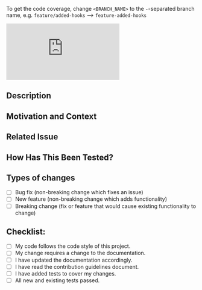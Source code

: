
<!--- Put a summary of your changes in the title -->

To get the code coverage, change `<BRANCH_NAME>` to the `-`-separated branch name, e.g. `feature/added-hooks` --> `feature-added-hooks`

![Coverage Badge](https://img.shields.io/endpoint?url=https://gist.githubusercontent.com/Minibrams/52a42b0e3eb35095e2f81e12d63dc374/raw/svg-path-morph__<BRANCH_NAME>.json)

## Description
<!--- Describe your changes in detail -->

## Motivation and Context
<!--- Why is this change needed? What problem does it solve? -->

## Related Issue
<!--- This repo only accepts pull requests related to open issues -->
<!--- Please link to the issue here: -->

## How Has This Been Tested?
<!--- Unit tests, demo program? -->

## Types of changes
- [ ] Bug fix (non-breaking change which fixes an issue)
- [ ] New feature (non-breaking change which adds functionality)
- [ ] Breaking change (fix or feature that would cause existing functionality to change)

## Checklist:
<!--- Go over all the following points, and put an `x` in all the boxes that apply. -->
<!--- If you're unsure about any of these, don't hesitate to ask. We're here to help! -->
- [ ] My code follows the code style of this project.
- [ ] My change requires a change to the documentation.
- [ ] I have updated the documentation accordingly.
- [ ] I have read the contribution guidelines document.
- [ ] I have added tests to cover my changes.
- [ ] All new and existing tests passed.

<!--- Thank you inversify-express-utils for a great template! -->
